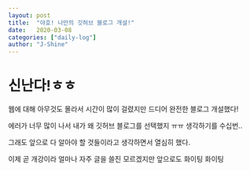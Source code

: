 ```yaml
---
layout: post
title:  "야호! 나만의 깃허브 블로그 개설!"
date:   2020-03-08
categories: ["daily-log"]
author: "J-Shine"
---
```


# 신난다!ㅎㅎ

웹에 대해 아무것도 몰라서 시간이 많이 걸렸지만 드디어 완전한 블로그 개설했다!   

에러가 너무 많이 나서 내가 왜 깃허브 블로그를 선택했지 ㅠㅠ 생각하기를 수십번..    

그래도 앞으로 다 알아야 할 것들이라고 생각하면서 열심히 했다.   

이제 곧 개강이라 얼마나 자주 글을 쓸진 모르겠지만 앞으로도 화이팅 화이팅

